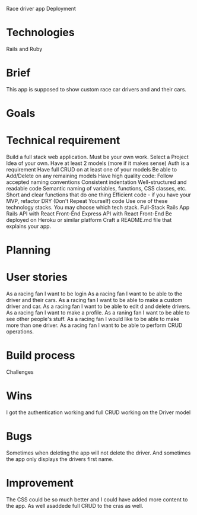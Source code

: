 Race driver app
Deployment


# Technologies
Rails and Ruby

# Brief
This app is supposed to show custom race car drivers and and their cars.

# Goals


# Technical requirement

Build a full stack web application. Must be your own work.
Select a Project Idea of your own.
Have at least 2 models (more if it makes sense)
Auth is a requirement
Have full CRUD on at least one of your models
Be able to Add/Delete on any remaining models
Have high quality code:
Follow accepted naming conventions
Consistent indentation
Well-structured and readable code
Semantic naming of variables, functions, CSS classes, etc.
Short and clear functions that do one thing
Efficient code - if you have your MVP, refactor
DRY (Don't Repeat Yourself) code
Use one of these technology stacks. You may choose which tech stack.
Full-Stack Rails App
Rails API with React Front-End
Express API with React Front-End
Be deployed on Heroku or similar platform
Craft a README.md file that explains your app.

# Planning

# User stories
As a racing fan I want to be login
As a racing fan I want to be able to the driver and their cars.
As a racing fan I want to be able to make a custom driver and car.
As a racing fan I want to be able to edit d and delete drivers.
As a racing fan I want to make a profile.
As a raning fan I want to be able to see other people's stuff.
As a racing fan I would like to be able to make more than one driver.
As a racing fan I want to be able to perform CRUD operations.

# Build process
Challenges

# Wins
I got the authentication working and full CRUD working on the Driver model

# Bugs
Sometimes when deleting the app will not delete the driver. And sometimes the app only displays the drivers first name.

# Improvement
The CSS could be so much better and I could have added more content to the app. As well asaddede full CRUD to the cras as well.
